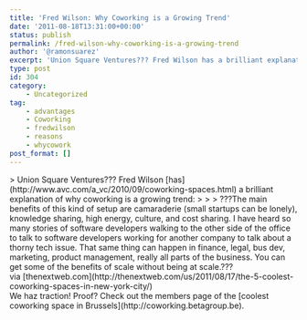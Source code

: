 ```yaml
---
title: 'Fred Wilson: Why Coworking is a Growing Trend'
date: '2011-08-18T13:31:00+00:00'
status: publish
permalink: /fred-wilson-why-coworking-is-a-growing-trend
author: '@ramonsuarez'
excerpt: 'Union Square Ventures??? Fred Wilson has a brilliant explanation of why coworking is a growing trend: ???The main benefits of this kind of setup are camaraderie (small startups can be lonely), knowledge sharing, high energy, culture, and cost sharing....'
type: post
id: 304
category:
    - Uncategorized
tag:
    - advantages
    - Coworking
    - fredwilson
    - reasons
    - whycowork
post_format: []
---
```

<div class="posterous_bookmarklet_entry">> Union Square Ventures??? Fred Wilson [has](http://www.avc.com/a_vc/2010/09/coworking-spaces.html) a brilliant explanation of why coworking is a growing trend:
> 
> > ???The main benefits of this kind of setup are camaraderie (small startups can be lonely), knowledge sharing, high energy, culture, and cost sharing. I have heard so many stories of software developers walking to the other side of the office to talk to software developers working for another company to talk about a thorny tech issue. That same thing can happen in finance, legal, bus dev, marketing, product management, really all parts of the business. You can get some of the benefits of scale without being at scale.???

<div class="posterous_quote_citation">via [thenextweb.com](http://thenextweb.com/us/2011/08/17/the-5-coolest-coworking-spaces-in-new-york-city/)</div>We haz traction! Proof? Check out the members page of the [coolest coworking space in Brussels](http://coworking.betagroup.be).

</div>